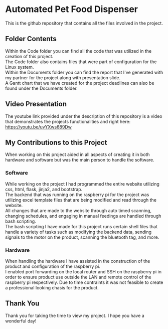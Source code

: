 # Automated Pet Food Dispenser
This is the github repository that contains all the files involved in the project.

## Folder Contents
Within the Code folder you can find all the code that was utilized in the creation of this project.<br>
The Code folder also contains files that were part of configuration for the Linux system.  
Within the Documents folder you can find the report that I've generated with my partner for the project along with presentation slide.  
A Gantt chart that we have created for the project deadlines can also be found under the Documents folder.  

## Video Presentation
The youtube link provided under the description of this repository is a video that demonstrates the projects functionalities and right here: https://youtu.be/uvYXws689Dw

## My Contributions to this Project
When working on this project aided in all aspects of creating it in both hardware and software but was the main person to handle the software.

### Software
While working on the project I had programmed the entire website utilizing css, html, flask, jinja2, and bootstrap.  
The backend that was running on the raspberry pi for the project was utilizing excel template files that are being modified and read through the website.  
All changes that are made to the website through auto timed scanning, changing schedules, and engaging in manual feedings are handled through bash scripting.  
The bash scripting I have made for this project runs certain shell files that handle a variety of tasks such as modifying the backend data, sending signals to the motor on the product, scanning the bluetooth tag, and more.  

### Hardware
When handling the hardware I have assisted in the construction of the product and configuration of the raspberry pi.  
I enabled port forwarding on the local router and SSH on the raspberry pi in order to ensure product use outside the LAN and remote control of the raspberry pi respectively. 
Due to time contraints it was not feasible to create a professional looking chasis for the product.   

## Thank You
Thank you for taking the time to view my project. I hope you have a wonderful day!
